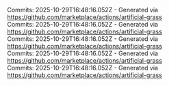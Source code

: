 Commits: 2025-10-29T16:48:16.052Z - Generated via https://github.com/marketplace/actions/artificial-grass
<br>
Commits: 2025-10-29T16:48:16.052Z - Generated via https://github.com/marketplace/actions/artificial-grass
<br>
Commits: 2025-10-29T16:48:16.052Z - Generated via https://github.com/marketplace/actions/artificial-grass
<br>
Commits: 2025-10-29T16:48:16.052Z - Generated via https://github.com/marketplace/actions/artificial-grass
<br>
Commits: 2025-10-29T16:48:16.052Z - Generated via https://github.com/marketplace/actions/artificial-grass
<br>
